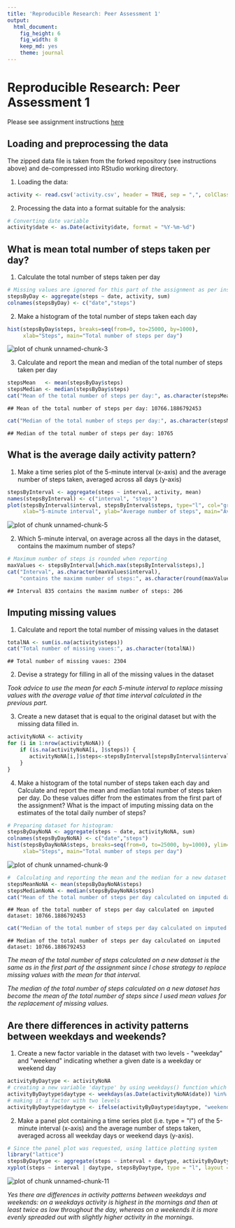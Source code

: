 ```yaml
---
title: 'Reproducible Research: Peer Assessment 1'
output:
  html_document:
    fig_height: 6
    fig_width: 8
    keep_md: yes
    theme: journal
---
```


# Reproducible Research: Peer Assessment 1

Please see assignment instructions [here](https://class.coursera.org/repdata-012/human_grading/view/courses/973513/assessments/3/submissions/)

## Loading and preprocessing the data
The zipped data file is taken from the forked repository (see instructions above) and de-compressed into RStudio working directory.

1. Loading  the data:

```r
activity <- read.csv('activity.csv', header = TRUE, sep = ",", colClasses=c("numeric", "character", "numeric"))
```
2. Processing the data into a format suitable for the analysis:

```r
# Converting date variable 
activity$date <- as.Date(activity$date, format = "%Y-%m-%d")
```

## What is mean total number of steps taken per day?
1. Calculate the total number of steps taken per day

```r
# Missing values are ignored for this part of the assignment as per instructions
stepsByDay <- aggregate(steps ~ date, activity, sum)
colnames(stepsByDay) <- c("date","steps")
```
2. Make a histogram of the total number of steps taken each day

```r
hist(stepsByDay$steps, breaks=seq(from=0, to=25000, by=1000), 
     xlab="Steps", main="Total number of steps per day")
```

![plot of chunk unnamed-chunk-3](figure/unnamed-chunk-3-1.png) 

3. Calculate and report the mean and median of the total number of steps taken per day

```r
stepsMean   <- mean(stepsByDay$steps)
stepsMedian <- median(stepsByDay$steps)
cat("Mean of the total number of steps per day:", as.character(stepsMean))
```

```
## Mean of the total number of steps per day: 10766.1886792453
```

```r
cat("Median of the total number of steps per day:", as.character(stepsMedian))
```

```
## Median of the total number of steps per day: 10765
```

## What is the average daily activity pattern?
1. Make a time series plot of the 5-minute interval (x-axis) and the average number of steps taken, averaged across all days (y-axis)

```r
stepsByInterval <- aggregate(steps ~ interval, activity, mean)
names(stepsByInterval) <- c("interval", "steps")
plot(stepsByInterval$interval, stepsByInterval$steps, type="l", col="green", xlim=range(0:2500), 
     xlab="5-minute interval", ylab="Average number of steps", main="Average Daily Activity Pattern")
```

![plot of chunk unnamed-chunk-5](figure/unnamed-chunk-5-1.png) 

2. Which 5-minute interval, on average across all the days in the dataset, contains the maximum number of steps?

```r
# Maximum number of steps is rounded when reporting
maxValues <- stepsByInterval[which.max(stepsByInterval$steps),]
cat("Interval", as.character(maxValues$interval), 
    "contains the maximm number of steps:", as.character(round(maxValues$steps)))
```

```
## Interval 835 contains the maximm number of steps: 206
```

## Imputing missing values

1. Calculate and report the total number of missing values in the dataset

```r
totalNA <- sum(is.na(activity$steps))
cat("Total number of missing vaues:", as.character(totalNA))
```

```
## Total number of missing vaues: 2304
```
2. Devise a strategy for filling in all of the missing values in the dataset

*Took advice to use the mean for each 5-minute interval to replace missing values with the average value of  that time interval calculated in the previous part.*

3. Create a new dataset that is equal to the original dataset but with the missing data filled in.

```r
activityNoNA <- activity
for (i in 1:nrow(activityNoNA)) {
    if (is.na(activityNoNA[i, ]$steps)) {
       activityNoNA[i,]$steps<-stepsByInterval[stepsByInterval$interval==activityNoNA[i,]$interval,]$steps
    }
}
```
4. Make a histogram of the total number of steps taken each day and Calculate and report the mean and median total number of steps taken per day. Do these values differ from the estimates from the first part of the assignment? What is the impact of imputing missing data on the estimates of the total daily number of steps?

```r
# Preparing dataset for histogram: 
stepsByDayNoNA <- aggregate(steps ~ date, activityNoNA, sum)
colnames(stepsByDayNoNA) <- c("date","steps")
hist(stepsByDayNoNA$steps, breaks=seq(from=0, to=25000, by=1000), ylim=range(0:20), 
     xlab="Steps", main="Total number of steps per day")
```

![plot of chunk unnamed-chunk-9](figure/unnamed-chunk-9-1.png) 

```r
#  Calculating and reporting the mean and the median for a new dataset where missing values are filled in:
stepsMeanNoNA <- mean(stepsByDayNoNA$steps)
stepsMedianNoNA <- median(stepsByDayNoNA$steps)
cat("Mean of the total number of steps per day calculated on imputed dataset:", as.character(stepsMeanNoNA))
```

```
## Mean of the total number of steps per day calculated on imputed dataset: 10766.1886792453
```

```r
cat("Median of the total number of steps per day calculated on imputed dataset:", as.character(stepsMedianNoNA))
```

```
## Median of the total number of steps per day calculated on imputed dataset: 10766.1886792453
```
*The mean of the total number of steps calculated on a new dataset is the same as in the first part of the assignment since I chose strategy to replace missing values with the mean for that interval.*

*The median of the total number of steps calculated on a new dataset has become the mean of the total number of steps since I used mean values for the replacement of missing values.*

## Are there differences in activity patterns between weekdays and weekends?
1. Create a new factor variable in the dataset with two levels - "weekday" and "weekend" indicating whether a given date is a weekday or weekend day

```r
activityByDaytype <- activityNoNA
# creating a new variable 'daytype' by using weekdays() function which sets it as TRUE if it's a weekend and FALSE if it's a weekday
activityByDaytype$daytype <- weekdays(as.Date(activityNoNA$date)) %in% c("Saturday","Sunday")
# making it a factor with two levels
activityByDaytype$daytype <- ifelse(activityByDaytype$daytype, "weekend", "weekday")
```
2. Make a panel plot containing a time series plot (i.e. type = "l") of the 5-minute interval (x-axis) and the average number of steps taken, averaged across all weekday days or weekend days (y-axis). 

```r
# Since the panel plot was requested, using lattice plotting system
library("lattice")
stepsByDaytype <- aggregate(steps ~ interval + daytype, activityByDaytype, mean)
xyplot(steps ~ interval | daytype, stepsByDaytype, type = "l", layout = c(1,2), xlab = "5-minute Interval", ylab = "Average Number of Steps", main = "Average Steps by 5-minute Interval Across Weekends and Weekdays")
```

![plot of chunk unnamed-chunk-11](figure/unnamed-chunk-11-1.png) 

*Yes there are differences in activity patterns between weekdays and weekends: on a weekdays activity is highest in the mornings and then at least twice as low throughout the day, whereas on a weekends it is more evenly spreaded out with slightly higher activity in the mornings.*
